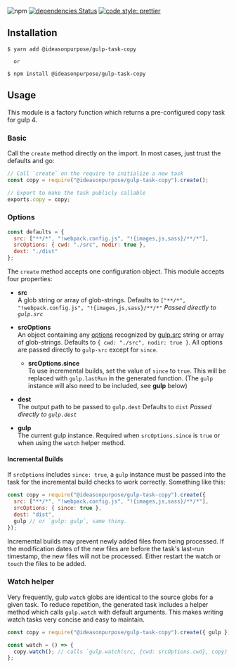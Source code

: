 ![npm](https://img.shields.io/npm/v/@ideasonpurpose/gulp-task-copy.svg)
[![dependencies Status](https://david-dm.org/ideasonpurpose/gulp-tasks/status.svg?path=packages/gulp-task-copy)](https://david-dm.org/ideasonpurpose/gulp-tasks?path=packages/gulp-task-copy)
[![code style: prettier](https://img.shields.io/badge/code_style-prettier-ff69b4.svg)](https://github.com/prettier/prettier)

## Installation

```
$ yarn add @ideasonpurpose/gulp-task-copy

  or

$ npm install @ideasonpurpose/gulp-task-copy
```

## Usage

This module is a factory function which returns a pre-configured copy task for gulp 4.

### Basic

Call the `create` method directly on the import. In most cases, just trust the defaults and go:

```js
// Call `create` on the require to initialize a new task
const copy = require("@ideasonpurpose/gulp-task-copy").create();

// Export to make the task publicly callable
exports.copy = copy;
```

### Options

```js
const defaults = {
  src: ["**/*", "!webpack.config.js", "!{images,js,sass}/**/*"],
  srcOptions: { cwd: "./src", nodir: true },
  dest: "./dist"
};
```

The `create` method accepts one configuration object. This module accepts four properties:

- **src**  
  A glob string or array of glob-strings. Defaults to `["**/*", "!webpack.config.js", "!{images,js,sass}/**/*"`
  _Passed directly to `gulp.src`_

- **srcOptions**  
  An object containing any [options][srcoptions] recognized by [gulp.src][] string or array of glob-strings. Defaults to `{ cwd: "./src", nodir: true }`. All options are passed directly to `gulp-src` except for `since`.

  - **srcOptions.since**  
    To use incremental builds, set the value of `since` to `true`. This will be replaced with `gulp.lastRun` in the generated function. (The `gulp` instance will also need to be included, see **gulp** below)

- **dest**  
  The output path to be passed to `gulp.dest` Defaults to `dist`
  _Passed directly to `gulp.dest`_

- **gulp**  
  The current gulp instance. Required when `srcOptions.since` is `true` or when using the `watch` helper method.

#### Incremental Builds

If `srcOptions` includes `since: true`, a `gulp` instance must be passed into the task for the incremental build checks to work correctly. Something like this:

```js
const copy = require("@ideasonpurpose/gulp-task-copy").create({
  src: ["**/*", "!webpack.config.js", "!{images,js,sass}/**/*"],
  srcOptions: { since: true },
  dest: "dist",
  gulp // or `gulp: gulp`, same thing.
});
```

Incremental builds may prevent newly added files from being processed. If the modification dates of the new files are before the task's last-run timestamp, the new files will not be processed. Either restart the watch or `touch` the files to be added.

### Watch helper

Very frequently, gulp `watch` globs are identical to the source globs for a given task. To reduce repetition, the generated task includes a helper method which calls `gulp.watch` with default arguments. This makes writing watch tasks very concise and easy to maintain.

```js
const copy = require("@ideasonpurpose/gulp-task-copy").create({ gulp });

const watch = () => {
  copy.watch(); // calls `gulp.watch(src, {cwd: srcOptions.cwd}, copy)`
};
```

[gulp.src]: https://gulpjs.com/docs/en/api/src
[srcoptions]: https://gulpjs.com/docs/en/api/src#options
